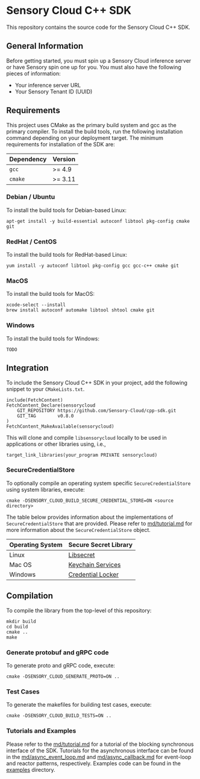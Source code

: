 # Sensory Cloud C++ SDK

This repository contains the source code for the Sensory Cloud C++ SDK.

<!--
# Install libsecret-1 and setup the Keychain for the container
# RUN apt-get install -y libsecret-1-dev
# RUN export $(dbus-launch)
# RUN eval "$(printf '\n' | gnome-keyring-daemon --unlock)"
# RUN eval "$(printf '\n' | /usr/bin/gnome-keyring-daemon --start)"
-->

<!--
```shell
apt-get install -y libsecret-1-dev
export $(dbus-launch)
eval "$(printf '\n' | gnome-keyring-daemon --unlock)"
eval "$(printf '\n' | /usr/bin/gnome-keyring-daemon --start)"
```
-->

<!--
#include <sys/types.h>
#include <sys/stat.h>
#include <unistd.h>

/// @brief Return the home directory for the current user.
///
/// @returns The home directory for the user running the program
///
std::string getHomeDirectory() {
    static constexpr std::size_t MAX_PATH = 1024;
    char homedir[MAX_PATH];
#ifdef _WIN32  // Windows
    snprintf(homedir, MAX_PATH, "%s%s", getenv("HOMEDRIVE"), getenv("HOMEPATH"));
#else  // MacOS or Unix
    snprintf(homedir, MAX_PATH, "%s", getenv("HOME"));
#endif
    return std::string(strdup(homedir));
}

std::string makeSDKDirectory() {
    // Create the home directory for the SDK
    const auto SDK_DIR(getHomeDirectory() + "/.sensorycloud");
    mkdir(SDK_DIR.c_str(), 0755);
    return SDK_DIR;
}
-->

## General Information

Before getting started, you must spin up a Sensory Cloud inference server or
have Sensory spin one up for you. You must also have the following pieces of
information:

-   Your inference server URL
-   Your Sensory Tenant ID (UUID)

## Requirements

This project uses CMake as the primary build system and gcc as the primary
compiler. To install the build tools, run the following installation command
depending on your deployment target. The minimum requirements for installation
of the SDK are:

| Dependency | Version   |
|:-----------|:----------|
| `gcc`      | >= 4.9    |
| `cmake`    | >= 3.11   |

### Debian / Ubuntu

To install the build tools for Debian-based Linux:

```shell
apt-get install -y build-essential autoconf libtool pkg-config cmake git
```

### RedHat / CentOS

To install the build tools for RedHat-based Linux:

```shell
yum install -y autoconf libtool pkg-config gcc gcc-c++ cmake git
```

### MacOS

To install the build tools for MacOS:

```shell
xcode-select --install
brew install autoconf automake libtool shtool cmake git
```

### Windows

To install the build tools for Windows:

```shell
TODO
```

## Integration

To include the Sensory Cloud C++ SDK in your project, add the following snippet
to your `CMakeLists.txt`.

```shell
include(FetchContent)
FetchContent_Declare(sensorycloud
    GIT_REPOSITORY https://github.com/Sensory-Cloud/cpp-sdk.git
    GIT_TAG        v0.8.0
)
FetchContent_MakeAvailable(sensorycloud)
```

This will clone and compile `libsensorycloud` locally to be used in
applications or other libraries using, i.e.,

```shell
target_link_libraries(your_program PRIVATE sensorycloud)
```

<!--
## Linked Libraries

The Sensory Cloud SDK is built on top of protobuf and gRPC and must be linked
against both libraries. It is recommended (by the gRPC library authors) to
compile these libraries locally using `FetchContent` or git sub-modules, but
they can also be installed system-wide.

### Local Installation (`FetchContent`)

To automatically fetch and install protobuf and gRPC for a local installation,
execute the following:

```shell
cmake -DGRPC_AS_SUBMODULE=OFF -DGRPC_FETCHCONTENT=ON <source directory>
```

### Local Installation (`add_subdirectory`)

To compile against local clone of gRPC, place a copy of the gRPC source tree in
the `third_party/grpc` directory and execute the following:

```shell
cmake -DGRPC_AS_SUBMODULE=ON -DGRPC_FETCHCONTENT=OFF <source directory>
```

### Global Installation (MacOS)

The homebrew package manager for MacOS maintains version matched binaries of
protobuf and gRPC that can be used for a system-wide installation of these two
libraries. To install with a system-wide installation of protobuf and gRPC on
MacOS, use the following snippet:

```shell
brew install openssl protobuf grpc
cmake -DGRPC_AS_SUBMODULE=OFF -DGRPC_FETCHCONTENT=OFF <source directory>
export OPENSSL_ROOT_DIR="/usr/local/opt/openssl@3/"
make
export GRPC_DEFAULT_SSL_ROOTS_FILE_PATH=/etc/ssl/cert.pem
```

Note that because MacOS does not follow the POSIX standard, some additional
environment variables are used to provide information about the OpenSSL library
and public certificates on disk used for Transport Layer Security (TLS).
-->

### SecureCredentialStore

To optionally compile an operating system specific `SecureCredentialStore`
using system libraries, execute:

```shell
cmake -DSENSORY_CLOUD_BUILD_SECURE_CREDENTIAL_STORE=ON <source directory>
```

The table below provides information about the implementations of
`SecureCredentialStore` that are provided. Please refer to
[md/tutorial.md](md/tutorial.md) for more information about the
`SecureCredentialStore` object.

| Operating System  | Secure Secret Library                  |
|:------------------|:---------------------------------------|
| Linux             | [Libsecret][Libsecret]                 |
| Mac OS            | [Keychain Services][Keychain-Services] |
| Windows           | [Credential Locker][Credential-Locker] |

[Keychain-Services]: https://developer.apple.com/documentation/security/keychain_services
[Credential-Locker]: https://docs.microsoft.com/en-us/windows/uwp/security/credential-locker
[Libsecret]: https://wiki.gnome.org/Projects/Libsecret

## Compilation

To compile the library from the top-level of this repository:

```shell
mkdir build
cd build
cmake ..
make
```

### Generate protobuf and gRPC code

To generate proto and gRPC code, execute:

```shell
cmake -DSENSORY_CLOUD_GENERATE_PROTO=ON ..
```

### Test Cases

To generate the makefiles for building test cases, execute:

```shell
cmake -DSENSORY_CLOUD_BUILD_TESTS=ON ..
```

### Tutorials and Examples

Please refer to the [md/tutorial.md](md/tutorial.md) for a tutorial of the
blocking synchronous interface of the SDK. Tutorials for the asynchronous
interface can be found in the
[md/async_event_loop.md](md/async_event_loop.md) and
[md/async_callback.md](md/async_callback.md) for event-loop and reactor
patterns, respectively. Examples code can be found in the [examples](examples/)
directory.
